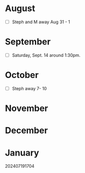 
# August 
- [ ] Steph and M away Aug 31 - 1

# September
  * [ ]  Saturday, Sept. 14 around 1:30pm.

# October
- [ ] Steph away 7- 10 

# November


# December


# January 








202407191704
